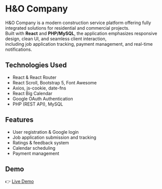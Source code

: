 # H&O Company

H&O Company is a modern construction service platform offering fully integrated solutions for residential and commercial projects.  
Built with **React** and **PHP/MySQL**, the application emphasizes responsive design, clean UI, and seamless client interaction,  
including job application tracking, payment management, and real-time notifications.

## Technologies Used

- React & React Router
- React Scroll, Bootstrap 5, Font Awesome
- Axios, js-cookie, date-fns
- React Big Calendar
- Google OAuth Authentication
- PHP (REST API), MySQL

## Features

- User registration & Google login
- Job application submission and tracking
- Ratings & feedback system
- Calendar scheduling
- Payment management

## Demo

👉 [Live Demo](https://hocompany.website/)
